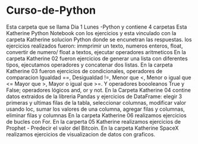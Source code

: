 # Curso-de-Python
Esta carpeta que se llama Dia 1 Lunes -Python y contiene 4 carpetas
Esta Katherine Python Notebook con los ejercicios y esta vinculado con la carpeta Katherine solucion Python donde se encunetran las respuestas.
los ejercicios realizados fueron: immprimir un texto, numeros enteros, float, convertir de numero/ float a textos, ejecutar operadores aritmeticos
En la carpeta Katherine 02 fueron ejercicios de generar una lista con diferentes tipos, ejecutamos operadores y concatenar dos listas.
En la carpeta Katherine 03 fueron ejercicios de condicionales, operadores de comparacion Igualdad	==, Desigualdad	!=, Menor que	<, Menor o igual que	<=
Mayor que	>, Mayor o igual que	>=. Y operadores boooleanos True y False; operadores lógicos and, or y not.
En la Carpeta Katherine 04 contine datos extraidos de la libreria Pandas y ejercicios de DataFrame: elegir 3 primeras y ultimas filas de la tabla, seleccionar columnas,
modificar valor usando loc, sumar los valores de una columna, agregar filas y columnas, eliminar filas y columnas 
En la carpeta Katherine 06 realizamos ejercicios de bucles con For.
En la carperta 05 Katherine realizamos ejercicios de Prophet - Predecir el valor del Bitcoin.
En la carpeta Katherine SpaceX realizamos ejercicios de visualizacion de datos con graficos.
